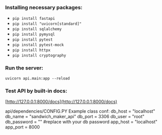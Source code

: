 ### Installing necessary packages:  
* `pip install fastapi`
* `pip install "uvicorn[standard]"`  
* `pip install sqlalchemy`  
* `pip install pymysql`
* `pip install pytest`
* `pip install pytest-mock`
* `pip install httpx`
* `pip install cryptography`
### Run the server:
`uvicorn api.main:app --reload`
### Test API by built-in docs:
[http://127.0.0.1:8000/docs](http://127.0.0.1:8000/docs)

api/dependencies/CONFIG.PY Example
class conf:
    db_host = "localhost"
    db_name = "sandwich_maker_api"
    db_port = 3306
    db_user = "root"
    db_password = "" #replace with your db password
    app_host = "localhost"
    app_port = 8000
